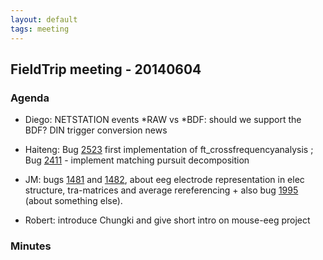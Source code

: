 ```yaml
---
layout: default
tags: meeting
---
```


## FieldTrip meeting - 20140604

### Agenda

*  Diego: NETSTATION events *RAW vs *BDF: should we support the BDF? DIN trigger conversion news

*  Haiteng: Bug [2523](http://bugzilla.fieldtriptoolbox.org/show_bug.cgi?id=2523)  first implementation of ft_crossfrequencyanalysis ; Bug [2411](http://bugzilla.fieldtriptoolbox.org/show_bug.cgi?id=2411) - implement matching pursuit decomposition

*  JM: bugs [1481](http://bugzilla.fieldtriptoolbox.org/show_bug.cgi?id=1481) and [1482](http://bugzilla.fieldtriptoolbox.org/show_bug.cgi?id=1482), about eeg electrode representation in elec structure, tra-matrices and average rereferencing + also bug [1995](http://bugzilla.fieldtriptoolbox.org/show_bug.cgi?id=1995) (about something else).

*  Robert: introduce Chungki and give short intro on mouse-eeg project

### Minutes

